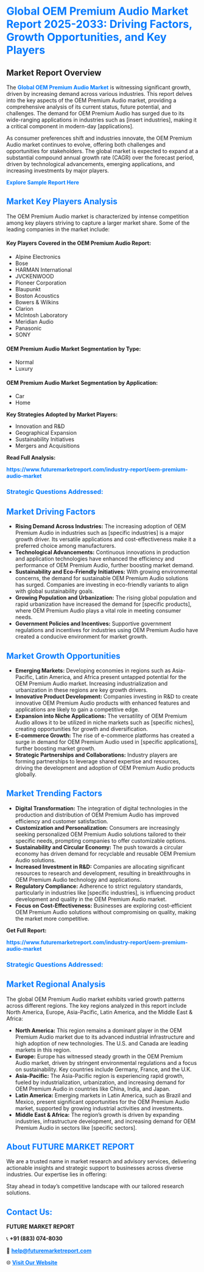 <h1 style="color: #007BFF;">Global OEM Premium Audio Market Report 2025-2033: Driving Factors, Growth Opportunities, and Key Players</h1>

<section id="overview">
<h2>Market Report Overview</h2>
<p>The <a href="https://www.futuremarketreport.com/industry-report/oem-premium-audio-market" style="color: #007BFF; text-decoration: none;"><strong>Global OEM Premium Audio Market</strong></a> is witnessing significant growth, driven by increasing demand across various industries. This report delves into the key aspects of the OEM Premium Audio market, providing a comprehensive analysis of its current status, future potential, and challenges. The demand for OEM Premium Audio has surged due to its wide-ranging applications in industries such as [insert industries], making it a critical component in modern-day [applications].</p>
<p>As consumer preferences shift and industries innovate, the OEM Premium Audio market continues to evolve, offering both challenges and opportunities for stakeholders. The global market is expected to expand at a substantial compound annual growth rate (CAGR) over the forecast period, driven by technological advancements, emerging applications, and increasing investments by major players.</p>
</section>

<section id="overview">
<p><a href="https://www.futuremarketreport.com/request-sample/reportId=115189" style="color: #007BFF; text-decoration: none;"><strong>Explore Sample Report Here</strong></a></p>
</section>

<section id="key-players">
<h2 style="color: #007BFF;">Market Key Players Analysis</h2>
<p>The OEM Premium Audio market is characterized by intense competition among key players striving to capture a larger market share. Some of the leading companies in the market include:</p>
<h4>Key Players Covered in the OEM Premium Audio Report:</h4>
<ul><li>Alpine Electronics</li><li>Bose</li><li>HARMAN International</li><li>JVCKENWOOD</li><li>Pioneer Corporation</li><li>Blaupunkt</li><li>Boston Acoustics</li><li>Bowers &amp; Wilkins</li><li>Clarion</li><li>McIntosh Laboratory</li><li>Meridian Audio</li><li>Panasonic</li><li>SONY</li></ul>
<h4>OEM Premium Audio Market Segmentation by Type:</h4>
<ul><li>Normal</li><li>Luxury</li></ul>

<h4>OEM Premium Audio Market Segmentation by Application:</h4>
<ul><li>Car</li><li>Home</li></ul>
<p><strong>Key Strategies Adopted by Market Players:</strong></p>
<ul>
<li>Innovation and R&D</li>
<li>Geographical Expansion</li>
<li>Sustainability Initiatives</li>
<li>Mergers and Acquisitions</li>
</ul>
</section>

<section>
<p><strong>Read Full Analysis: </strong></p><a href="https://www.futuremarketreport.com/industry-report/oem-premium-audio-market" style="color: #007BFF; text-decoration: none;"><strong>https://www.futuremarketreport.com/industry-report/oem-premium-audio-market</strong></a>
<h3 style="color: #007BFF;">Strategic Questions Addressed:</h3>
</section>

<section id="driving-factors">
<h2 style="color: #007BFF;">Market Driving Factors</h2>
<ul>
<li><strong>Rising Demand Across Industries:</strong> The increasing adoption of OEM Premium Audio in industries such as [specific industries] is a major growth driver. Its versatile applications and cost-effectiveness make it a preferred choice among manufacturers.</li>
<li><strong>Technological Advancements:</strong> Continuous innovations in production and application technologies have enhanced the efficiency and performance of OEM Premium Audio, further boosting market demand.</li>
<li><strong>Sustainability and Eco-Friendly Initiatives:</strong> With growing environmental concerns, the demand for sustainable OEM Premium Audio solutions has surged. Companies are investing in eco-friendly variants to align with global sustainability goals.</li>
<li><strong>Growing Population and Urbanization:</strong> The rising global population and rapid urbanization have increased the demand for [specific products], where OEM Premium Audio plays a vital role in meeting consumer needs.</li>
<li><strong>Government Policies and Incentives:</strong> Supportive government regulations and incentives for industries using OEM Premium Audio have created a conducive environment for market growth.</li>
</ul>
</section>

<section id="growth-opportunities">
<h2 style="color: #007BFF;">Market Growth Opportunities</h2>
<ul>
<li><strong>Emerging Markets:</strong> Developing economies in regions such as Asia-Pacific, Latin America, and Africa present untapped potential for the OEM Premium Audio market. Increasing industrialization and urbanization in these regions are key growth drivers.</li>
<li><strong>Innovative Product Development:</strong> Companies investing in R&D to create innovative OEM Premium Audio products with enhanced features and applications are likely to gain a competitive edge.</li>
<li><strong>Expansion into Niche Applications:</strong> The versatility of OEM Premium Audio allows it to be utilized in niche markets such as [specific niches], creating opportunities for growth and diversification.</li>
<li><strong>E-commerce Growth:</strong> The rise of e-commerce platforms has created a surge in demand for OEM Premium Audio used in [specific applications], further boosting market growth.</li>
<li><strong>Strategic Partnerships and Collaborations:</strong> Industry players are forming partnerships to leverage shared expertise and resources, driving the development and adoption of OEM Premium Audio products globally.</li>
</ul>
</section>

<section id="trending-factors">
<h2 style="color: #007BFF;">Market Trending Factors</h2>
<ul>
<li><strong>Digital Transformation:</strong> The integration of digital technologies in the production and distribution of OEM Premium Audio has improved efficiency and customer satisfaction.</li>
<li><strong>Customization and Personalization:</strong> Consumers are increasingly seeking personalized OEM Premium Audio solutions tailored to their specific needs, prompting companies to offer customizable options.</li>
<li><strong>Sustainability and Circular Economy:</strong> The push towards a circular economy has driven demand for recyclable and reusable OEM Premium Audio solutions.</li>
<li><strong>Increased Investment in R&D:</strong> Companies are allocating significant resources to research and development, resulting in breakthroughs in OEM Premium Audio technology and applications.</li>
<li><strong>Regulatory Compliance:</strong> Adherence to strict regulatory standards, particularly in industries like [specific industries], is influencing product development and quality in the OEM Premium Audio market.</li>
<li><strong>Focus on Cost-Effectiveness:</strong> Businesses are exploring cost-efficient OEM Premium Audio solutions without compromising on quality, making the market more competitive.</li>
</ul>
</section>

<section>
<p><strong>Get Full Report: </strong></p><a href="https://www.futuremarketreport.com/industry-report/oem-premium-audio-market" style="color: #007BFF; text-decoration: none;"><strong>https://www.futuremarketreport.com/industry-report/oem-premium-audio-market</strong></a>
<h3 style="color: #007BFF;">Strategic Questions Addressed:</h3>
</section>


<section id="regional-analysis">
<h2 style="color: #007BFF;">Market Regional Analysis</h2>
<p>The global OEM Premium Audio market exhibits varied growth patterns across different regions. The key regions analyzed in this report include North America, Europe, Asia-Pacific, Latin America, and the Middle East & Africa:</p>
<ul>
<li><strong>North America:</strong> This region remains a dominant player in the OEM Premium Audio market due to its advanced industrial infrastructure and high adoption of new technologies. The U.S. and Canada are leading markets in this region.</li>
<li><strong>Europe:</strong> Europe has witnessed steady growth in the OEM Premium Audio market, driven by stringent environmental regulations and a focus on sustainability. Key countries include Germany, France, and the U.K.</li>
<li><strong>Asia-Pacific:</strong> The Asia-Pacific region is experiencing rapid growth, fueled by industrialization, urbanization, and increasing demand for OEM Premium Audio in countries like China, India, and Japan.</li>
<li><strong>Latin America:</strong> Emerging markets in Latin America, such as Brazil and Mexico, present significant opportunities for the OEM Premium Audio market, supported by growing industrial activities and investments.</li>
<li><strong>Middle East & Africa:</strong> The region’s growth is driven by expanding industries, infrastructure development, and increasing demand for OEM Premium Audio in sectors like [specific sectors].</li>
</ul>
</section>

<footer>
<h2 style="color: #007BFF;">About FUTURE MARKET REPORT</h2>
<p>We are a trusted name in market research and advisory services, delivering actionable insights and strategic support to businesses across diverse industries. Our expertise lies in offering:</p>

<p>Stay ahead in today’s competitive landscape with our tailored research solutions.</p>

<h2 style="color: #007BFF;">Contact Us:</h2>
<p><strong>FUTURE MARKET REPORT</strong></p>
<p>📞 <strong>+91 (883) 074-8030</strong></p>
<p>📧 <strong><a href="mailto:help@futuremarketreport.com" style="color: #007BFF;">help@futuremarketreport.com</a></strong></p>
<p>🌐 <strong><a href="https://www.futuremarketreport.com/" style="color: #007BFF;">Visit Our Website</a></strong></p>
</footer>